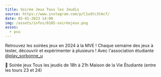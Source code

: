 ```yaml
---
title: Soirée Jeux Tous les Jeudis
source: https://www.instagram.com/p/C1udtc3tAcf/
date: 05-01-2023 14:00
img: /assets/infos/0105-soiréejeux.png
assos:
  - psu
---
```


Retrouvez les soirées jeux en 2024 à la MVE !
Chaque semaine des jeux à tester, découvrir et expérimenter à plusieurs !
Avec l'association étudiante [@play_sorbonne_u](https://www.instagram.com/play_sorbonne_u/)

🎲 Soirée jeux
Tous les jeudis de 18h à 21h
Maison de la Vie Étudiante (entre les tours 23 et 24)